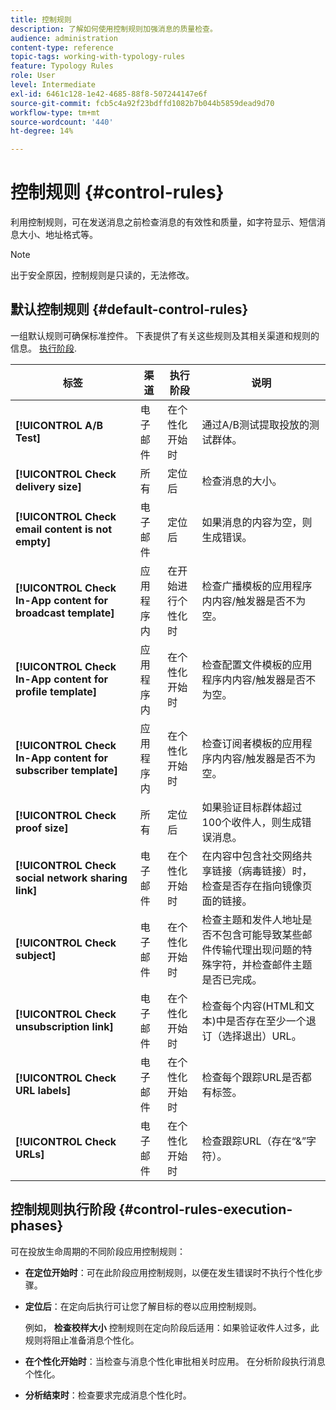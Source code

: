 ```yaml
---
title: 控制规则
description: 了解如何使用控制规则加强消息的质量检查。
audience: administration
content-type: reference
topic-tags: working-with-typology-rules
feature: Typology Rules
role: User
level: Intermediate
exl-id: 6461c128-1e42-4685-88f8-507244147e6f
source-git-commit: fcb5c4a92f23bdffd1082b7b044b5859dead9d70
workflow-type: tm+mt
source-wordcount: '440'
ht-degree: 14%

---
```


# 控制规则 {#control-rules}

利用控制规则，可在发送消息之前检查消息的有效性和质量，如字符显示、短信消息大小、地址格式等。

>[!NOTE]
>
>出于安全原因，控制规则是只读的，无法修改。

## 默认控制规则 {#default-control-rules}

一组默认规则可确保标准控件。 下表提供了有关这些规则及其相关渠道和规则的信息。 [执行阶段](#control-rules-execution-phases).

| 标签 | 渠道 | 执行阶段 | 说明 |
|---------|----------|---------|---------|
| **[!UICONTROL A/B Test]** | 电子邮件 | 在个性化开始时 | 通过A/B测试提取投放的测试群体。 |
| **[!UICONTROL Check delivery size]** | 所有 | 定位后 | 检查消息的大小。 |
| **[!UICONTROL Check email content is not empty]** | 电子邮件 | 定位后 | 如果消息的内容为空，则生成错误。 |
| **[!UICONTROL Check In-App content for broadcast template]** | 应用程序内 | 在开始进行个性化时 | 检查广播模板的应用程序内内容/触发器是否不为空。 |
| **[!UICONTROL Check In-App content for profile template]** | 应用程序内 | 在个性化开始时 | 检查配置文件模板的应用程序内内容/触发器是否不为空。 |
| **[!UICONTROL Check In-App content for subscriber template]** | 应用程序内 | 在个性化开始时 | 检查订阅者模板的应用程序内内容/触发器是否不为空。 |
| **[!UICONTROL Check proof size]** | 所有 | 定位后 | 如果验证目标群体超过100个收件人，则生成错误消息。 |
| **[!UICONTROL Check social network sharing link]** | 电子邮件 | 在个性化开始时 | 在内容中包含社交网络共享链接（病毒链接）时，检查是否存在指向镜像页面的链接。 |
| **[!UICONTROL Check subject]** | 电子邮件 | 在个性化开始时 | 检查主题和发件人地址是否不包含可能导致某些邮件传输代理出现问题的特殊字符，并检查邮件主题是否已完成。 |
| **[!UICONTROL Check unsubscription link]** | 电子邮件 | 在个性化开始时 | 检查每个内容(HTML和文本)中是否存在至少一个退订（选择退出）URL。 |
| **[!UICONTROL Check URL labels]** | 电子邮件 | 在个性化开始时 | 检查每个跟踪URL是否都有标签。 |
| **[!UICONTROL Check URLs]** | 电子邮件 | 在个性化开始时 | 检查跟踪URL（存在“&amp;”字符）。 |

## 控制规则执行阶段 {#control-rules-execution-phases}

可在投放生命周期的不同阶段应用控制规则：

* **在定位开始时**：可在此阶段应用控制规则，以便在发生错误时不执行个性化步骤。

* **定位后**：在定向后执行可让您了解目标的卷以应用控制规则。

  例如， **检查校样大小** 控制规则在定向阶段后适用：如果验证收件人过多，此规则将阻止准备消息个性化。

* **在个性化开始时**：当检查与消息个性化审批相关时应用。 在分析阶段执行消息个性化。

* **分析结束时**：检查要求完成消息个性化时。
